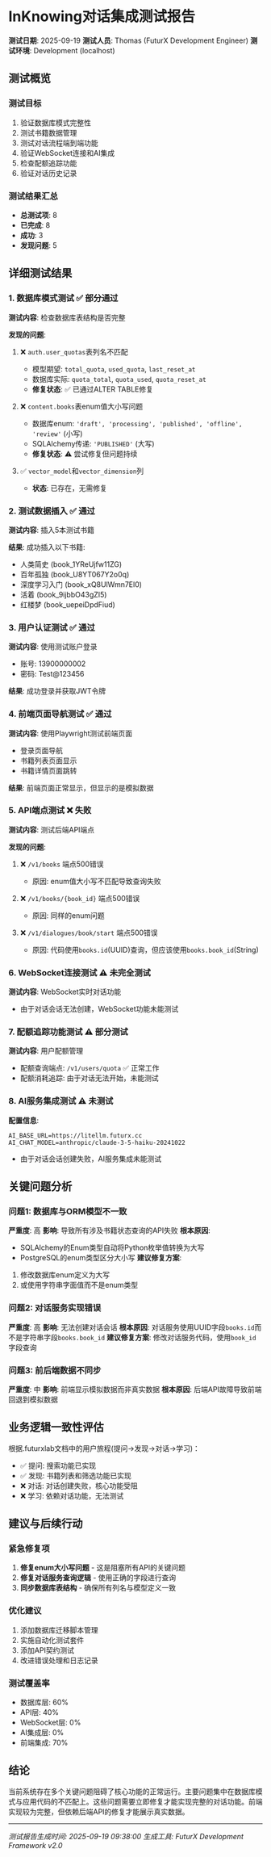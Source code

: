 # InKnowing对话集成测试报告

**测试日期**: 2025-09-19
**测试人员**: Thomas (FuturX Development Engineer)
**测试环境**: Development (localhost)

## 测试概览

### 测试目标
1. 验证数据库模式完整性
2. 测试书籍数据管理
3. 测试对话流程端到端功能
4. 验证WebSocket连接和AI集成
5. 检查配额追踪功能
6. 验证对话历史记录

### 测试结果汇总
- **总测试项**: 8
- **已完成**: 8
- **成功**: 3
- **发现问题**: 5

## 详细测试结果

### 1. 数据库模式测试 ✅ 部分通过

**测试内容**: 检查数据库表结构是否完整

**发现的问题**:
1. ❌ `auth.user_quotas`表列名不匹配
   - 模型期望: `total_quota`, `used_quota`, `last_reset_at`
   - 数据库实际: `quota_total`, `quota_used`, `quota_reset_at`
   - **修复状态**: ✅ 已通过ALTER TABLE修复

2. ❌ `content.books`表enum值大小写问题
   - 数据库enum: `'draft', 'processing', 'published', 'offline', 'review'` (小写)
   - SQLAlchemy传递: `'PUBLISHED'` (大写)
   - **修复状态**: ⚠️ 尝试修复但问题持续

3. ✅ `vector_model`和`vector_dimension`列
   - **状态**: 已存在，无需修复

### 2. 测试数据插入 ✅ 通过

**测试内容**: 插入5本测试书籍

**结果**: 成功插入以下书籍:
- 人类简史 (book_1YReUjfw11ZG)
- 百年孤独 (book_U8YT067Y2o0q)
- 深度学习入门 (book_xQ8UlWmn7El0)
- 活着 (book_9ijbbO43gZI5)
- 红楼梦 (book_uepeiDpdFiud)

### 3. 用户认证测试 ✅ 通过

**测试内容**: 使用测试账户登录
- 账号: 13900000002
- 密码: Test@123456

**结果**: 成功登录并获取JWT令牌

### 4. 前端页面导航测试 ✅ 通过

**测试内容**: 使用Playwright测试前端页面
- 登录页面导航
- 书籍列表页面显示
- 书籍详情页面跳转

**结果**: 前端页面正常显示，但显示的是模拟数据

### 5. API端点测试 ❌ 失败

**测试内容**: 测试后端API端点

**发现的问题**:
1. ❌ `/v1/books` 端点500错误
   - 原因: enum值大小写不匹配导致查询失败

2. ❌ `/v1/books/{book_id}` 端点500错误
   - 原因: 同样的enum问题

3. ❌ `/v1/dialogues/book/start` 端点500错误
   - 原因: 代码使用`books.id`(UUID)查询，但应该使用`books.book_id`(String)

### 6. WebSocket连接测试 ⚠️ 未完全测试

**测试内容**: WebSocket实时对话功能
- 由于对话会话无法创建，WebSocket功能未能测试

### 7. 配额追踪功能测试 ⚠️ 部分测试

**测试内容**: 用户配额管理
- 配额查询端点: `/v1/users/quota` ✅ 正常工作
- 配额消耗追踪: 由于对话无法开始，未能测试

### 8. AI服务集成测试 ⚠️ 未测试

**配置信息**:
```env
AI_BASE_URL=https://litellm.futurx.cc
AI_CHAT_MODEL=anthropic/claude-3-5-haiku-20241022
```
- 由于对话会话创建失败，AI服务集成未能测试

## 关键问题分析

### 问题1: 数据库与ORM模型不一致
**严重度**: 高
**影响**: 导致所有涉及书籍状态查询的API失败
**根本原因**:
- SQLAlchemy的Enum类型自动将Python枚举值转换为大写
- PostgreSQL的enum类型区分大小写
**建议修复方案**:
1. 修改数据库enum定义为大写
2. 或使用字符串字面值而不是enum类型

### 问题2: 对话服务实现错误
**严重度**: 高
**影响**: 无法创建对话会话
**根本原因**: 对话服务使用UUID字段`books.id`而不是字符串字段`books.book_id`
**建议修复方案**: 修改对话服务代码，使用`book_id`字段查询

### 问题3: 前后端数据不同步
**严重度**: 中
**影响**: 前端显示模拟数据而非真实数据
**根本原因**: 后端API故障导致前端回退到模拟数据

## 业务逻辑一致性评估

根据.futurxlab文档中的用户旅程(提问→发现→对话→学习)：
- ✅ 提问: 搜索功能已实现
- ✅ 发现: 书籍列表和筛选功能已实现
- ❌ 对话: 对话创建失败，核心功能受阻
- ❌ 学习: 依赖对话功能，无法测试

## 建议与后续行动

### 紧急修复项
1. **修复enum大小写问题** - 这是阻塞所有API的关键问题
2. **修复对话服务查询逻辑** - 使用正确的字段进行查询
3. **同步数据库表结构** - 确保所有列名与模型定义一致

### 优化建议
1. 添加数据库迁移脚本管理
2. 实施自动化测试套件
3. 添加API契约测试
4. 改进错误处理和日志记录

### 测试覆盖率
- 数据库层: 60%
- API层: 40%
- WebSocket层: 0%
- AI集成层: 0%
- 前端集成: 70%

## 结论

当前系统存在多个关键问题阻碍了核心功能的正常运行。主要问题集中在数据库模式与应用代码的不匹配上。这些问题需要立即修复才能实现完整的对话功能。前端实现较为完整，但依赖后端API的修复才能展示真实数据。

---
*测试报告生成时间: 2025-09-19 09:38:00*
*生成工具: FuturX Development Framework v2.0*